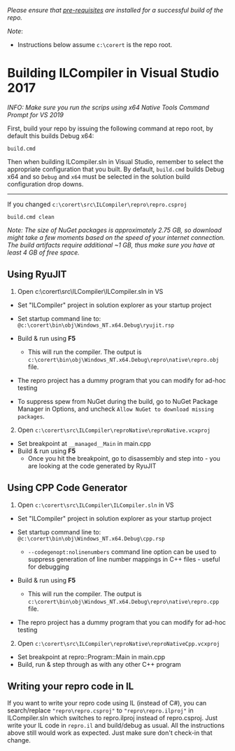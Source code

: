 _Please ensure that [pre-requisites](prerequisites-for-building.md) are installed for a successful build of the repo._

_Note_:

* Instructions below assume `c:\corert` is the repo root.


# Building ILCompiler in Visual Studio 2017 #

_INFO: Make sure you run the scrips using x64 Native Tools Command Prompt for VS 2019_

First, build your repo by issuing the following command at repo root, by default this builds Debug x64:

```
build.cmd
```
Then when building ILCompiler.sln in Visual Studio, remember to select the appropriate configuration that you built. By default, `build.cmd` builds Debug x64 and so `Debug` and `x64` must be selected in the solution build configuration drop downs.

---

If you changed `c:\corert\src\ILCompiler\repro\repro.csproj`

```
build.cmd clean
```

_Note: The size of NuGet packages is approximately 2.75 GB, so download might take a few moments based on the speed of your internet connection. The build artifacts require additional ~1 GB, thus make sure you have at least 4 GB of free space._

## Using RyuJIT ##

1. Open c:\corert\src\ILCompiler\ILCompiler.sln in VS

  - Set "ILCompiler" project in solution explorer as your startup project

  - Set startup command line to:
`@c:\corert\bin\obj\Windows_NT.x64.Debug\ryujit.rsp`

  - Build & run using **F5**
    - This will run the compiler. The output is `c:\corert\bin\obj\Windows_NT.x64.Debug\repro\native\repro.obj` file.

  - The repro project has a dummy program that you can modify for ad-hoc testing

  - To suppress spew from NuGet during the build, go to NuGet Package Manager in Options, and uncheck `Allow NuGet to download missing packages`.

2. Open `c:\corert\src\ILCompiler\reproNative\reproNative.vcxproj`

  - Set breakpoint at ```__managed__Main``` in main.cpp
  - Build & run using **F5**
    - Once you hit the breakpoint, go to disassembly and step into - you are looking at the code generated by RyuJIT


## Using CPP Code Generator ##

1. Open `c:\corert\src\ILCompiler\ILCompiler.sln` in VS

  - Set "ILCompiler" project in solution explorer as your startup project

  - Set startup command line to:
`@c:\corert\bin\obj\Windows_NT.x64.Debug\cpp.rsp`

    - `--codegenopt:nolinenumbers` command line option can be used to suppress generation of line number mappings in C++ files - useful for debugging

  - Build & run using **F5**
    - This will run the compiler. The output is `c:\corert\bin\obj\Windows_NT.x64.Debug\repro\native\repro.cpp` file.

  - The repro project has a dummy program that you can modify for ad-hoc testing

2. Open `c:\corert\src\ILCompiler\reproNative\reproNativeCpp.vcxproj`

  - Set breakpoint at repro::Program::Main in main.cpp
  - Build, run & step through as with any other C++ program

## Writing your repro code in IL ##

If you want to write your repro code using IL (instead of C#), you can search/replace `"repro\repro.csproj"` to `"repro\repro.ilproj"` in ILCompiler.sln which switches to repro.ilproj instead of repro.csproj. Just write your IL code in `repro.il` and build/debug as usual. All the instructions above still would work as expected. Just make sure don't check-in that change.
